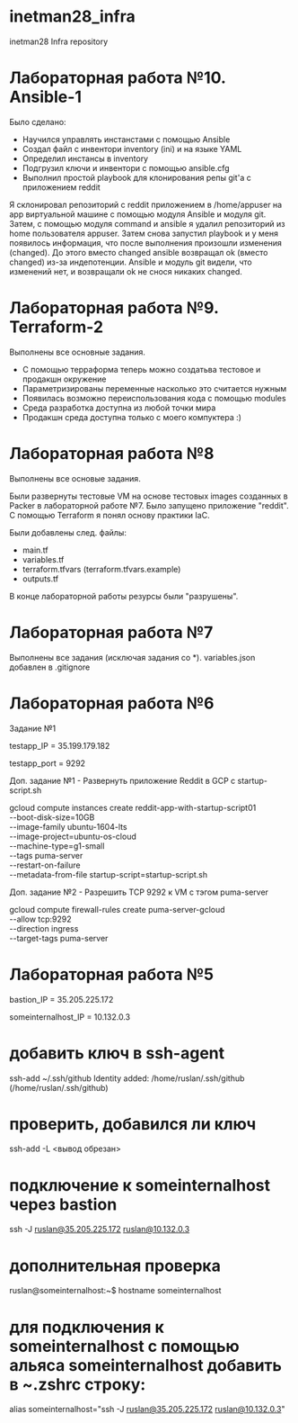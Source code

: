 # inetman28_infra
inetman28 Infra repository

# Лабораторная работа №10. Ansible-1

Было сделано:
- Научился управлять инстанстами с помощью Ansible
- Создал файл с инвентори inventory (ini) и на языке YAML
- Определил инстансы в inventory
- Подгрузил ключи и инвентори с помощью ansible.cfg
- Выполнил простой playbook для клонирования репы git'a с приложением reddit

Я склонировал репозиторий с reddit приложением в /home/appuser на app виртуальной
машине с помощью модуля Ansible и модуля git.
Затем, с помощью модуля command и ansible я удалил репозиторий из home пользователя
appuser.
Затем снова запустил playbook и у меня появилось информация, что после 
выполнения произошли изменения (changed). До этого вместо changed ansible
возвращал ok (вместо changed) из-за индепотенции. Ansible и модуль git
видели, что изменений нет, и возвращали ok не снося никаких changed. 

# Лабораторная работа №9. Terraform-2

Выполнены все основные задания.

- С помощью терраформа теперь можно создатьва тестовое и продакшн окружение
- Параметризированы переменные насколько это считается нужным
- Появилась возможно переиспользования кода с помощью modules
- Среда разработка доступна из любой точки мира
- Продакшн среда доступна только с моего компуктера :)


# Лабораторная работа №8
Выполнены все основые задания.

Были развернуты тестовые VM на основе тестовых images созданных в Packer в лабораторной работе №7. Было запущено приложение "reddit".
С помощью Terraform я понял основу практики IaC.

Были добавлены след. файлы:
- main.tf
- variables.tf
- terraform.tfvars (terraform.tfvars.example)
- outputs.tf

В конце лабораторной работы резурсы были "разрушены".

# Лабораторная работа №7

Выполнены все задания (исключая задания со *).
variables.json добавлен в .gitignore


# Лабораторная работа №6

Задание №1

testapp_IP = 35.199.179.182

testapp_port = 9292

Доп. задание №1 - Развернуть приложение Reddit в GCP с startup-script.sh

  gcloud compute instances create reddit-app-with-startup-script01 \
--boot-disk-size=10GB \
--image-family ubuntu-1604-lts \
--image-project=ubuntu-os-cloud \
--machine-type=g1-small \
--tags puma-server \
--restart-on-failure \
--metadata-from-file startup-script=startup-script.sh

Доп. задание №2 - Разрешить TCP 9292 к VM с тэгом puma-server

gcloud compute firewall-rules create puma-server-gcloud \
--allow tcp:9292 \
--direction ingress \
--target-tags puma-server


# Лабораторная работа №5

bastion_IP = 35.205.225.172

someinternalhost_IP = 10.132.0.3



# добавить ключ в ssh-agent
ssh-add ~/.ssh/github
Identity added: /home/ruslan/.ssh/github (/home/ruslan/.ssh/github)
# проверить, добавился ли ключ
ssh-add -L
<вывод обрезан>
# подключение к someinternalhost через bastion
ssh -J ruslan@35.205.225.172 ruslan@10.132.0.3

# дополнительная проверка
ruslan@someinternalhost:~$ hostname
someinternalhost

# для подключения к someinternalhost с помощью альяса someinternalhost добавить в ~.zshrc строку:
alias someinternalhost="ssh -J ruslan@35.205.225.172 ruslan@10.132.0.3"
